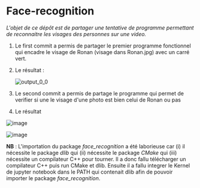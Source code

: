 # Face-recognition

*L'objet de ce dépôt est de partager une tentative de programme permettant de reconnaitre les visages des personnes sur une video.*

1) Le first commit a permis de partager le premier programme fonctionnel qui encadre le visage de Ronan (visage dans Ronan.jpg) avec un carré vert.

2) Le résultat :
  
   ![output_0_0](https://github.com/user-attachments/assets/fd77e652-7f49-4682-8e9c-b1e748c400dd)

3) Le second commit a permis de partage le programme qui permet de verifier si une le visage d'une photo est bien celui de Ronan ou pas

4) Le résultat

![image](https://github.com/user-attachments/assets/2a242577-66ed-439f-9431-5d76769baa63)

![image](https://github.com/user-attachments/assets/75953bd2-82b9-4a95-bc58-0891dbae4ea8)



   
**NB** : L'importation du package *face_recognition* a été laborieuse car (i) il nécessite le package *dlib* qui (ii) nécessite le package *CMake* qui (iii) nécessite un compilateur C++ pour tourner.
Il a donc fallu télécharger un compilateur C++ puis run CMake et dlib. Ensuite il a fallu integrer le Kernel de jupyter notebook dans le PATH qui contenait dlib afin de pouvoir importer le package *face_recognition*.
